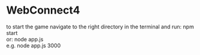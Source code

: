 # WebConnect4

to start the game navigate to the right directory in the terminal and run: npm start  
or: node app.js <portnumber>  
e.g. node app.js 3000

